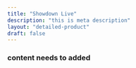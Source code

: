 ```yaml
---
title: "Showdown Live"
description: "this is meta description"
layout: "detailed-product"
draft: false
---
```


### content needs to added
